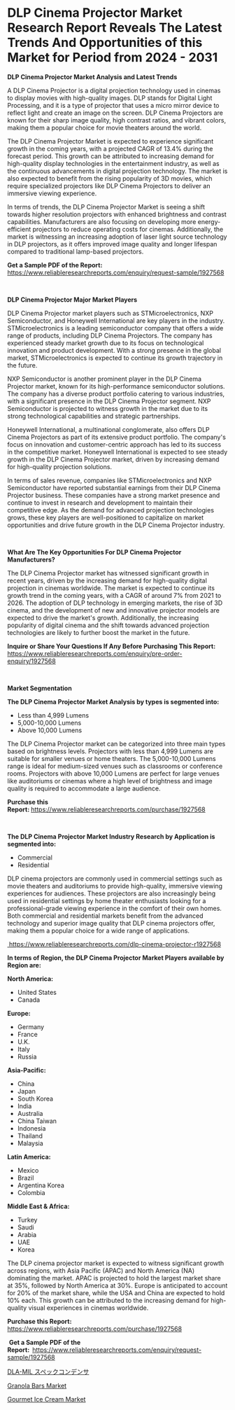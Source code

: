 <p><h1>DLP Cinema Projector Market Research Report Reveals The Latest Trends And Opportunities of this Market for Period from 2024 - 2031</h1></p><p><strong>DLP Cinema Projector Market Analysis and Latest Trends</strong></p>
<p><p>A DLP Cinema Projector is a digital projection technology used in cinemas to display movies with high-quality images. DLP stands for Digital Light Processing, and it is a type of projector that uses a micro mirror device to reflect light and create an image on the screen. DLP Cinema Projectors are known for their sharp image quality, high contrast ratios, and vibrant colors, making them a popular choice for movie theaters around the world.</p><p>The DLP Cinema Projector Market is expected to experience significant growth in the coming years, with a projected CAGR of 13.4% during the forecast period. This growth can be attributed to increasing demand for high-quality display technologies in the entertainment industry, as well as the continuous advancements in digital projection technology. The market is also expected to benefit from the rising popularity of 3D movies, which require specialized projectors like DLP Cinema Projectors to deliver an immersive viewing experience.</p><p>In terms of trends, the DLP Cinema Projector Market is seeing a shift towards higher resolution projectors with enhanced brightness and contrast capabilities. Manufacturers are also focusing on developing more energy-efficient projectors to reduce operating costs for cinemas. Additionally, the market is witnessing an increasing adoption of laser light source technology in DLP projectors, as it offers improved image quality and longer lifespan compared to traditional lamp-based projectors.</p></p>
<p><strong>Get a Sample PDF of the Report:&nbsp;</strong> <a href="https://www.reliableresearchreports.com/enquiry/request-sample/1927568">https://www.reliableresearchreports.com/enquiry/request-sample/1927568</a></p>
<p>&nbsp;</p>
<p><strong>DLP Cinema Projector Major Market Players</strong></p>
<p><p>DLP Cinema Projector market players such as STMicroelectronics, NXP Semiconductor, and Honeywell International are key players in the industry. STMicroelectronics is a leading semiconductor company that offers a wide range of products, including DLP Cinema Projectors. The company has experienced steady market growth due to its focus on technological innovation and product development. With a strong presence in the global market, STMicroelectronics is expected to continue its growth trajectory in the future.</p><p>NXP Semiconductor is another prominent player in the DLP Cinema Projector market, known for its high-performance semiconductor solutions. The company has a diverse product portfolio catering to various industries, with a significant presence in the DLP Cinema Projector segment. NXP Semiconductor is projected to witness growth in the market due to its strong technological capabilities and strategic partnerships.</p><p>Honeywell International, a multinational conglomerate, also offers DLP Cinema Projectors as part of its extensive product portfolio. The company's focus on innovation and customer-centric approach has led to its success in the competitive market. Honeywell International is expected to see steady growth in the DLP Cinema Projector market, driven by increasing demand for high-quality projection solutions.</p><p>In terms of sales revenue, companies like STMicroelectronics and NXP Semiconductor have reported substantial earnings from their DLP Cinema Projector business. These companies have a strong market presence and continue to invest in research and development to maintain their competitive edge. As the demand for advanced projection technologies grows, these key players are well-positioned to capitalize on market opportunities and drive future growth in the DLP Cinema Projector industry.</p></p>
<p>&nbsp;</p>
<p><strong>What Are The Key Opportunities For DLP Cinema Projector Manufacturers?</strong></p>
<p><p>The DLP Cinema Projector market has witnessed significant growth in recent years, driven by the increasing demand for high-quality digital projection in cinemas worldwide. The market is expected to continue its growth trend in the coming years, with a CAGR of around 7% from 2021 to 2026. The adoption of DLP technology in emerging markets, the rise of 3D cinema, and the development of new and innovative projector models are expected to drive the market's growth. Additionally, the increasing popularity of digital cinema and the shift towards advanced projection technologies are likely to further boost the market in the future.</p></p>
<p><strong>Inquire or Share Your Questions If Any Before Purchasing This Report:</strong> <a href="https://www.reliableresearchreports.com/enquiry/pre-order-enquiry/1927568">https://www.reliableresearchreports.com/enquiry/pre-order-enquiry/1927568</a></p>
<p>&nbsp;</p>
<p><strong>Market Segmentation</strong></p>
<p><strong>The DLP Cinema Projector Market Analysis by types is segmented into:</strong></p>
<p><ul><li>Less than 4,999 Lumens</li><li>5,000-10,000 Lumens</li><li>Above 10,000 Lumens</li></ul></p>
<p><p>The DLP Cinema Projector market can be categorized into three main types based on brightness levels. Projectors with less than 4,999 Lumens are suitable for smaller venues or home theaters. The 5,000-10,000 Lumens range is ideal for medium-sized venues such as classrooms or conference rooms. Projectors with above 10,000 Lumens are perfect for large venues like auditoriums or cinemas where a high level of brightness and image quality is required to accommodate a large audience.</p></p>
<p><strong>Purchase this Report:&nbsp;</strong><a href="https://www.reliableresearchreports.com/purchase/1927568">https://www.reliableresearchreports.com/purchase/1927568</a></p>
<p>&nbsp;</p>
<p><strong>The DLP Cinema Projector Market Industry Research by Application is segmented into:</strong></p>
<p><ul><li>Commercial</li><li>Residential</li></ul></p>
<p><p>DLP cinema projectors are commonly used in commercial settings such as movie theaters and auditoriums to provide high-quality, immersive viewing experiences for audiences. These projectors are also increasingly being used in residential settings by home theater enthusiasts looking for a professional-grade viewing experience in the comfort of their own homes. Both commercial and residential markets benefit from the advanced technology and superior image quality that DLP cinema projectors offer, making them a popular choice for a wide range of applications.</p></p>
<p><a href="https://www.reliableresearchreports.com/dlp-cinema-projector-r1927568">&nbsp;https://www.reliableresearchreports.com/dlp-cinema-projector-r1927568</a></p>
<p><strong>In terms of Region, the DLP Cinema Projector Market Players available by Region are:</strong></p>
<p>
    <p> <strong> North America: </strong>
        <ul>
            <li>United States</li>
            <li>Canada</li>
        </ul>
        </p> 
    <p> <strong> Europe: </strong>
        <ul>
            <li>Germany</li>
            <li>France</li>
            <li>U.K.</li>
            <li>Italy</li>
            <li>Russia</li>
        </ul>
        </p> 
    <p> <strong> Asia-Pacific: </strong>
        <ul>
            <li>China</li>
            <li>Japan</li>
            <li>South Korea</li>
            <li>India</li>
            <li>Australia</li>
            <li>China Taiwan</li>
            <li>Indonesia</li>
            <li>Thailand</li>
            <li>Malaysia</li>
        </ul>
        </p> 
    <p> <strong> Latin America: </strong>
        <ul>
            <li>Mexico</li>
            <li>Brazil</li>
            <li>Argentina Korea</li>
            <li>Colombia</li>
        </ul>
        </p> 
    <p> <strong> Middle East & Africa: </strong>
        <ul>
            <li>Turkey</li>
            <li>Saudi</li>
            <li>Arabia</li>
            <li>UAE</li>
            <li>Korea</li>
        </ul>
    </p>
    </p>
<p><p>The DLP cinema projector market is expected to witness significant growth across regions, with Asia Pacific (APAC) and North America (NA) dominating the market. APAC is projected to hold the largest market share at 35%, followed by North America at 30%. Europe is anticipated to account for 20% of the market share, while the USA and China are expected to hold 10% each. This growth can be attributed to the increasing demand for high-quality visual experiences in cinemas worldwide.</p></p>
<p><strong>Purchase this Report: </strong><a href="https://www.reliableresearchreports.com/purchase/1927568">https://www.reliableresearchreports.com/purchase/1927568</a></p>
<p>&nbsp;<strong>Get a Sample PDF of the Report:&nbsp;&nbsp;</strong><a href="https://www.reliableresearchreports.com/enquiry/request-sample/1927568">https://www.reliableresearchreports.com/enquiry/request-sample/1927568</a></p>
<p><strong></strong></p>
<p><p><a href="https://github.com/BrionnaBoyle/Market-Research-Report-List-1/blob/main/8138432153569.md">DLA-MIL スペックコンデンサ</a></p><p><a href="https://github.com/mabenkhyari11/Market-Research-Report-List-1/blob/main/granola-bars-market.md">Granola Bars Market</a></p><p><a href="https://github.com/claudianurdin/Market-Research-Report-List-1/blob/main/gourmet-ice-cream-market.md">Gourmet Ice Cream Market</a></p></p>